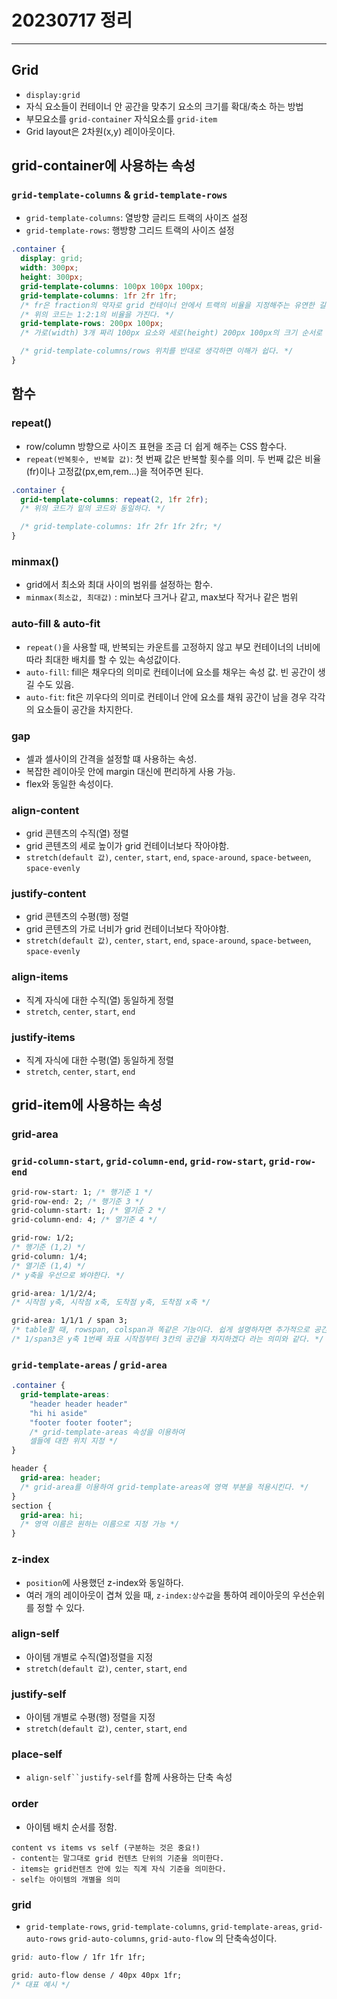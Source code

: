 # 20230717 정리

---

## Grid

- `display:grid`
- 자식 요소들이 컨테이너 안 공간을 맞추기 요소의 크기를 확대/축소 하는 방법
- 부모요소를 `grid-container` 자식요소를 `grid-item`
- Grid layout은 2차원(x,y) 레이아웃이다.

## grid-container에 사용하는 속성

### `grid-template-columns` & `grid-template-rows`

- `grid-template-columns`: 열방향 글리드 트랙의 사이즈 설정
- `grid-template-rows`: 행방향 그리드 트랙의 사이즈 설정

```css
.container {
  display: grid;
  width: 300px;
  height: 300px;
  grid-template-columns: 100px 100px 100px;
  grid-template-columns: 1fr 2fr 1fr;
  /* fr은 fraction의 약자로 grid 컨테이너 안에서 트랙의 비율을 지정해주는 유연한 길이 단위라고 생각하면 된다.*/
  /* 위의 코드는 1:2:1의 비율을 가진다. */
  grid-template-rows: 200px 100px;
  /* 가로(width) 3개 짜리 100px 요소와 세로(height) 200px 100px의 크기 순서로 요소를 생성하고 삽입한다.  */

  /* grid-template-columns/rows 위치를 반대로 생각하면 이해가 쉽다. */
}
```

## 함수

### repeat()

- row/column 방향으로 사이즈 표현을 조금 더 쉽게 해주는 CSS 함수다.
- `repeat(반복횟수, 반복할 값)`: 첫 번째 값은 반복할 횟수를 의미. 두 번째 값은 비율(fr)이나 고정값(px,em,rem...)을 적어주면 된다.

```css
.container {
  grid-template-columns: repeat(2, 1fr 2fr);
  /* 위의 코드가 밑의 코드와 동일하다. */

  /* grid-template-columns: 1fr 2fr 1fr 2fr; */
}
```

### minmax()

- grid에서 최소와 최대 사이의 범위를 설정하는 함수.
- `minmax(최소값, 최대값)` : min보다 크거나 같고, max보다 작거나 같은 범위

### auto-fill & auto-fit

- `repeat()`을 사용할 때, 반복되는 카운트를 고정하지 않고 부모 컨테이너의 너비에 따라 최대한 배치를 할 수 있는 속성값이다.
- `auto-fill`: fill은 채우다의 의미로 컨테이너에 요소를 채우는 속성 값. 빈 공간이 생길 수도 있음.
- `auto-fit`: fit은 끼우다의 의미로 컨테이너 안에 요소를 채워 공간이 남을 경우 각각의 요소들이 공간을 차지한다.

### gap

- 셀과 셀사이의 간격을 설정할 떄 사용하는 속성.
- 복잡한 레이아웃 안에 margin 대신에 편리하게 사용 가능.
- flex와 동일한 속성이다.

### align-content

- grid 콘텐츠의 수직(열) 정렬
- grid 콘텐츠의 세로 높이가 grid 컨테이너보다 작아야함.
- `stretch(default 값)`, `center`, `start`, `end`, `space-around`, `space-between`, `space-evenly`

### justify-content

- grid 콘텐츠의 수평(행) 정렬
- grid 콘텐츠의 가로 너비가 grid 컨테이너보다 작아야함.
- `stretch(default 값)`, `center`, `start`, `end`, `space-around`, `space-between`, `space-evenly`

### align-items

- 직계 자식에 대한 수직(열) 동일하게 정렬
- `stretch`, `center`, `start`, `end`

### justify-items

- 직계 자식에 대한 수평(열) 동일하게 정렬
- `stretch`, `center`, `start`, `end`

## grid-item에 사용하는 속성

### grid-area

### `grid-column-start`, `grid-column-end`, `grid-row-start`, `grid-row-end`

```css
grid-row-start: 1; /* 행기준 1 */
grid-row-end: 2; /* 행기준 3 */
grid-column-start: 1; /* 열기준 2 */
grid-column-end: 4; /* 열기준 4 */

grid-row: 1/2;
/* 행기준 (1,2) */
grid-column: 1/4;
/* 열기준 (1,4) */
/* y축을 우선으로 봐야한다. */

grid-area: 1/1/2/4;
/* 시작점 y축, 시작점 x축, 도착점 y축, 도착점 x축 */

grid-area: 1/1/1 / span 3;
/* table할 때, rowspan, colspan과 똑같은 기능이다. 쉽게 설명하자면 추가적으로 공간을 할당하는 것이다. */
/* 1/span3은 y축 1번째 좌표 시작점부터 3칸의 공간을 차지하겠다 라는 의미와 같다. */
```

### `grid-template-areas` / `grid-area`

```css
.container {
  grid-template-areas:
    "header header header"
    "hi hi aside"
    "footer footer footer";
    /* grid-template-areas 속성을 이용하여
    셀들에 대한 위치 지정 */
}

header {
  grid-area: header;
  /* grid-area를 이용하여 grid-template-areas에 영역 부분을 적용시킨다. */
}
section {
  grid-area: hi;
  /* 영역 이름은 원하는 이름으로 지정 가능 */
}
```

### z-index
- `position`에 사용했던 z-index와 동일하다.
- 여러 개의 레이아웃이 겹쳐 있을 때, `z-index:상수값`을 통하여 레이아웃의 우선순위를 정할 수 있다.


### align-self

- 아이템 개별로 수직(열)정렬을 지정
- `stretch(default 값)`, `center`, `start`, `end`

### justify-self

- 아이템 개별로 수평(행) 정렬을 지정
- `stretch(default 값)`, `center`, `start`, `end`

### place-self
- `align-self``justify-self`를 함께 사용하는 단축 속성

### order
- 아이템 배치 순서를 정함.

```
content vs items vs self (구분하는 것은 중요!)
- content는 말그대로 grid 컨텐츠 단위의 기준을 의미한다.
- items는 grid컨텐츠 안에 있는 직계 자식 기준을 의미한다.
- self는 아이템의 개별을 의미
```

### grid
- `grid-template-rows`, `grid-template-columns`, `grid-template-areas`, `grid-auto-rows` `grid-auto-columns`, `grid-auto-flow` 의 단축속성이다.

```css
grid: auto-flow / 1fr 1fr 1fr;

grid: auto-flow dense / 40px 40px 1fr;
/* 대표 예시 */
```